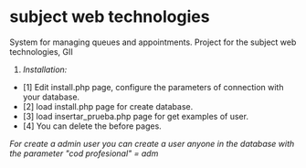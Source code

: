 # subject web technologies
System for managing queues and appointments. Project for the subject web technologies, GII


1. *Installation:*

* [1] Edit install.php page, configure the parameters of connection with your database.
* [2] load install.php page for create database.
* [3] load insertar_prueba.php page for get examples of user.
* [4] You can delete the before pages.

*For create a admin user you can create a user anyone in the database with the parameter "cod profesional" = adm*


